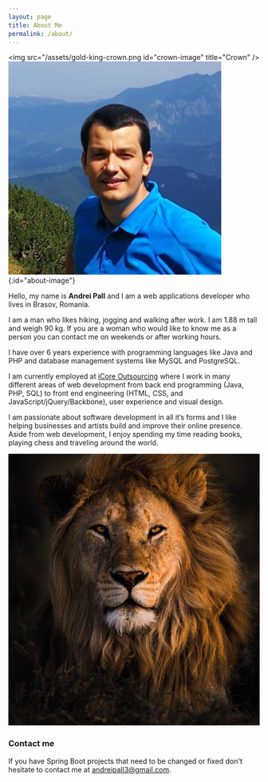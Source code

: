 ```yaml
---
layout: page
title: About Me
permalink: /about/
---
```

<img src="/assets/gold-king-crown.png id="crown-image" title="Crown" />
![Andrei Pall](/assets/img/andrei.jpg){:id="about-image"}

Hello, my name is <strong>Andrei Pall</strong> and I am a web applications developer who lives in Brasov, Romania.

I am a man who likes hiking, jogging and walking after work. I am 1.88 m tall and weigh 90 kg. If you are a woman who would like to know me as a person you can contact me on weekends or after working hours.

I have over 6 years experience with programming languages like Java and PHP and database management systems like MySQL and PostgreSQL.

I am currently employed at <a href="https://www.icore.ro" target="_blank">iCore Outsourcing</a> where I work in many different areas of web development from back end programming (Java, PHP, SQL) to front end engineering (HTML, CSS, and JavaScript/jQuery/Backbone), user experience and visual design.

I am passionate about software development in all it’s forms and I like helping businesses and artists build and improve their online presence. Aside from web development, I enjoy spending my time reading books, playing chess and traveling around the world.

<img src="/assets/img/lion.jpg" id="lion-image" title="Lion" />

### Contact me

If you have Spring Boot projects that need to be changed or fixed don't hesitate to contact me at <a href="mailto:andreipall3@gmail.com">andreipall3@gmail.com</a>.
